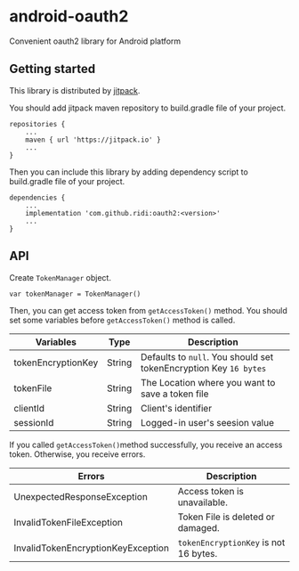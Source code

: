 # android-oauth2

Convenient oauth2 library for Android platform

## Getting started

This library is distributed by [jitpack](https://jitpack.io).

You should add jitpack maven repository to build.gradle file of your project.

```
repositories {
    ...
    maven { url 'https://jitpack.io' }
    ...
}
```

Then you can include this library by adding dependency script to build.gradle file of your project.

```
dependencies {
    ...
    implementation 'com.github.ridi:oauth2:<version>'
    ...
}
```

## API

Create `TokenManager` object.

```
var tokenManager = TokenManager()
```

Then, you can get access token from `getAccessToken()` method.
You should set some variables before `getAccessToken()` method is called.

|Variables | Type | Description       |
|-----------------------|-----------------------|---------------------------|
|tokenEncryptionKey|String|Defaults to `null`. You should set tokenEncryption Key `16 bytes`|
|tokenFile|String|The Location where you want to save a token file|
|clientId|String|Client's identifier|
|sessionId|String|Logged-in user's seesion value|

If you called `getAccessToken()`method successfully, you receive an access token. Otherwise, you receive errors. 

|Errors | Description|
|-------|------------|
|UnexpectedResponseException|Access token is unavailable.|
|InvalidTokenFileException|Token File is deleted or damaged.|
|InvalidTokenEncryptionKeyException| `tokenEncryptionKey` is not 16 bytes.|

